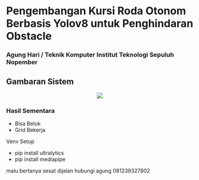 # Pengembangan Kursi Roda Otonom Berbasis Yolov8 untuk Penghindaran Obstacle
### Agung Hari / Teknik Komputer Institut Teknologi Sepuluh Nopember

## Gambaran Sistem
<p align="center">
  <img src="https://github.com/AgungHari/Pengembangan-Kursi-Roda-Otonom-Berbasis-Yolov8-untuk-Penghindaran-Obstacle/assets/169495092/5356efed-6fee-4ab9-80a8-9e0e866b007a">
</p>

### Hasil Sementara
- Bisa Belok
- Grid Bekerja

Venv Setup
- pip install ultralytics
- pip install mediapipe

malu bertanya sesat dijalan hubungi agung 081239327802
